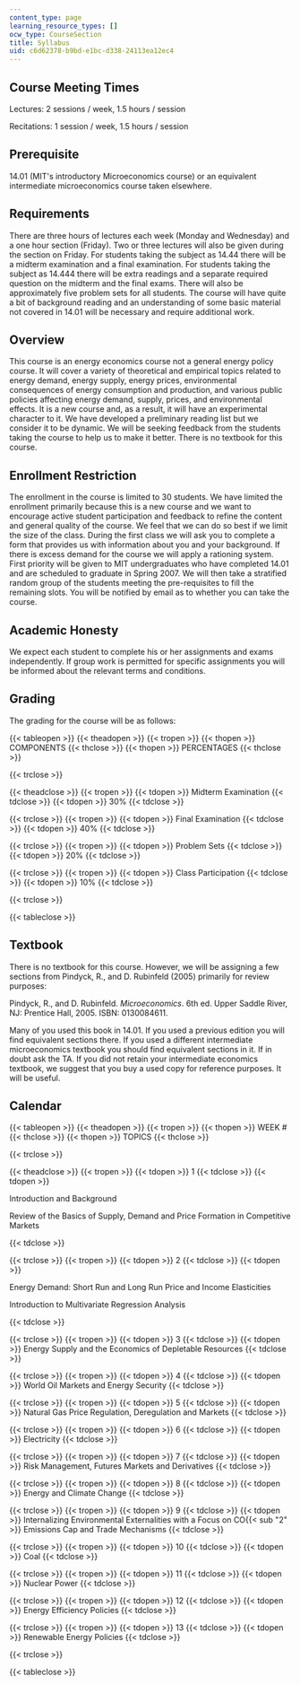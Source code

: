 ```yaml
---
content_type: page
learning_resource_types: []
ocw_type: CourseSection
title: Syllabus
uid: c6d62378-b9bd-e1bc-d338-24113ea12ec4
---
```


Course Meeting Times
--------------------

Lectures: 2 sessions / week, 1.5 hours / session

Recitations: 1 session / week, 1.5 hours / session

Prerequisite
------------

14.01 (MIT's introductory Microeconomics course) or an equivalent intermediate microeconomics course taken elsewhere.

Requirements
------------

There are three hours of lectures each week (Monday and Wednesday) and a one hour section (Friday). Two or three lectures will also be given during the section on Friday. For students taking the subject as 14.44 there will be a midterm examination and a final examination. For students taking the subject as 14.444 there will be extra readings and a separate required question on the midterm and the final exams. There will also be approximately five problem sets for all students. The course will have quite a bit of background reading and an understanding of some basic material not covered in 14.01 will be necessary and require additional work.

Overview
--------

This course is an energy economics course not a general energy policy course. It will cover a variety of theoretical and empirical topics related to energy demand, energy supply, energy prices, environmental consequences of energy consumption and production, and various public policies affecting energy demand, supply, prices, and environmental effects. It is a new course and, as a result, it will have an experimental character to it. We have developed a preliminary reading list but we consider it to be dynamic. We will be seeking feedback from the students taking the course to help us to make it better. There is no textbook for this course.

Enrollment Restriction
----------------------

The enrollment in the course is limited to 30 students. We have limited the enrollment primarily because this is a new course and we want to encourage active student participation and feedback to refine the content and general quality of the course. We feel that we can do so best if we limit the size of the class. During the first class we will ask you to complete a form that provides us with information about you and your background. If there is excess demand for the course we will apply a rationing system. First priority will be given to MIT undergraduates who have completed 14.01 and are scheduled to graduate in Spring 2007. We will then take a stratified random group of the students meeting the pre-requisites to fill the remaining slots. You will be notified by email as to whether you can take the course.

Academic Honesty
----------------

We expect each student to complete his or her assignments and exams independently. If group work is permitted for specific assignments you will be informed about the relevant terms and conditions.

Grading
-------

The grading for the course will be as follows:

{{< tableopen >}}
{{< theadopen >}}
{{< tropen >}}
{{< thopen >}}
COMPONENTS
{{< thclose >}}
{{< thopen >}}
PERCENTAGES
{{< thclose >}}

{{< trclose >}}

{{< theadclose >}}
{{< tropen >}}
{{< tdopen >}}
Midterm Examination
{{< tdclose >}}
{{< tdopen >}}
30%
{{< tdclose >}}

{{< trclose >}}
{{< tropen >}}
{{< tdopen >}}
Final Examination
{{< tdclose >}}
{{< tdopen >}}
40%
{{< tdclose >}}

{{< trclose >}}
{{< tropen >}}
{{< tdopen >}}
Problem Sets
{{< tdclose >}}
{{< tdopen >}}
20%
{{< tdclose >}}

{{< trclose >}}
{{< tropen >}}
{{< tdopen >}}
Class Participation
{{< tdclose >}}
{{< tdopen >}}
10%
{{< tdclose >}}

{{< trclose >}}

{{< tableclose >}}

Textbook
--------

There is no textbook for this course. However, we will be assigning a few sections from Pindyck, R., and D. Rubinfeld (2005) primarily for review purposes:

Pindyck, R., and D. Rubinfeld. _Microeconomics_. 6th ed. Upper Saddle River, NJ: Prentice Hall, 2005. ISBN: 0130084611.

Many of you used this book in 14.01. If you used a previous edition you will find equivalent sections there. If you used a different intermediate microeconomics textbook you should find equivalent sections in it. If in doubt ask the TA. If you did not retain your intermediate economics textbook, we suggest that you buy a used copy for reference purposes. It will be useful.

Calendar
--------

{{< tableopen >}}
{{< theadopen >}}
{{< tropen >}}
{{< thopen >}}
WEEK #
{{< thclose >}}
{{< thopen >}}
TOPICS
{{< thclose >}}

{{< trclose >}}

{{< theadclose >}}
{{< tropen >}}
{{< tdopen >}}
1
{{< tdclose >}}
{{< tdopen >}}


Introduction and Background

Review of the Basics of Supply, Demand and Price Formation in Competitive Markets


{{< tdclose >}}

{{< trclose >}}
{{< tropen >}}
{{< tdopen >}}
2
{{< tdclose >}}
{{< tdopen >}}


Energy Demand: Short Run and Long Run Price and Income Elasticities

Introduction to Multivariate Regression Analysis


{{< tdclose >}}

{{< trclose >}}
{{< tropen >}}
{{< tdopen >}}
3
{{< tdclose >}}
{{< tdopen >}}
Energy Supply and the Economics of Depletable Resources
{{< tdclose >}}

{{< trclose >}}
{{< tropen >}}
{{< tdopen >}}
4
{{< tdclose >}}
{{< tdopen >}}
World Oil Markets and Energy Security
{{< tdclose >}}

{{< trclose >}}
{{< tropen >}}
{{< tdopen >}}
5
{{< tdclose >}}
{{< tdopen >}}
Natural Gas Price Regulation, Deregulation and Markets
{{< tdclose >}}

{{< trclose >}}
{{< tropen >}}
{{< tdopen >}}
6
{{< tdclose >}}
{{< tdopen >}}
Electricity
{{< tdclose >}}

{{< trclose >}}
{{< tropen >}}
{{< tdopen >}}
7
{{< tdclose >}}
{{< tdopen >}}
Risk Management, Futures Markets and Derivatives
{{< tdclose >}}

{{< trclose >}}
{{< tropen >}}
{{< tdopen >}}
8
{{< tdclose >}}
{{< tdopen >}}
Energy and Climate Change
{{< tdclose >}}

{{< trclose >}}
{{< tropen >}}
{{< tdopen >}}
9
{{< tdclose >}}
{{< tdopen >}}
Internalizing Environmental Externalities with a Focus on CO{{< sub "2" >}} Emissions Cap and Trade Mechanisms
{{< tdclose >}}

{{< trclose >}}
{{< tropen >}}
{{< tdopen >}}
10
{{< tdclose >}}
{{< tdopen >}}
Coal
{{< tdclose >}}

{{< trclose >}}
{{< tropen >}}
{{< tdopen >}}
11
{{< tdclose >}}
{{< tdopen >}}
Nuclear Power
{{< tdclose >}}

{{< trclose >}}
{{< tropen >}}
{{< tdopen >}}
12
{{< tdclose >}}
{{< tdopen >}}
Energy Efficiency Policies
{{< tdclose >}}

{{< trclose >}}
{{< tropen >}}
{{< tdopen >}}
13
{{< tdclose >}}
{{< tdopen >}}
Renewable Energy Policies
{{< tdclose >}}

{{< trclose >}}

{{< tableclose >}}